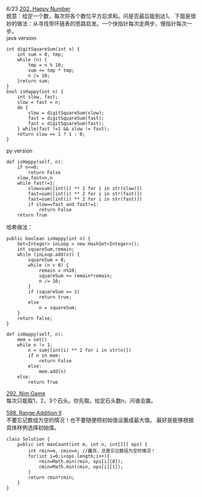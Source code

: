 6/23 [202. Happy Number](https://leetcode.com/problems/happy-number/discuss/56917/My-solution-in-C(-O(1)-space-and-no-magic-math-property-involved-))<br>
题意：给定一个数，每次将各个数位平方后求和。问是否最后能到达1。
下面是很妙的做法：从寻找带环链表的思路启发。一个快指针每次走两步，慢指针每次一步。<br>
java version
```
int digitSquareSum(int n) {
    int sum = 0, tmp;
    while (n) {
        tmp = n % 10;
        sum += tmp * tmp;
        n /= 10;
    }return sum;
}
bool isHappy(int n) {
    int slow, fast;
    slow = fast = n;
    do {
        slow = digitSquareSum(slow);
        fast = digitSquareSum(fast);
        fast = digitSquareSum(fast);
    } while(fast !=1 && slow != fast);
    return slow == 1 ? 1 : 0;
}
```
py version
```
def isHappy(self, n):
    if n<=0:
        return False
    slow,fast=n,n
    while fast!=1:
        slow=sum([int(i) ** 2 for i in str(slow)])
        fast=sum([int(i) ** 2 for i in str(fast)])
        fast=sum([int(i) ** 2 for i in str(fast)])
        if slow==fast and fast!=1:
            return False
    return True 
```
哈希做法：
```
public boolean isHappy(int n) {
    Set<Integer> inLoop = new HashSet<Integer>();
    int squareSum,remain;
	while (inLoop.add(n)) {
		squareSum = 0;
		while (n > 0) {
		    remain = n%10;
			squareSum += remain*remain;
			n /= 10;
		}
		if (squareSum == 1)
			return true;
		else
			n = squareSum;
	}
	return false;
}
```
```
def isHappy(self, n):
    mem = set()
    while n != 1:
        n = sum([int(i) ** 2 for i in str(n)])
        if n in mem:
            return False
        else:
            mem.add(n)
    else:
        return True
```
[292. Nim Game](https://leetcode.com/problems/nim-game/description/)<br>
每次只能取1，2，3个石头。你先取。给定石头数n，问谁会赢。

[598. Range Addition II](https://leetcode.com/problems/range-addition-ii/description/)<br>
不要忘记数组为空的情况！也不要随便把初始值设置成最大值。
最好是能够根据具体样例选择初始值。
```
class Solution {
    public int maxCount(int m, int n, int[][] ops) {
        int rmin=m, cmin=n; //蠢货，总是忘记数组为空的情况！
        for(int i=0;i<ops.length;i++){
            rmin=Math.min(rmin, ops[i][0]);
            cmin=Math.min(cmin, ops[i][1]);
        }
        return rmin*cmin;
    }
}
```
